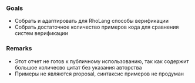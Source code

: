 ### Goals
  - Собрать и адаптировать для RhoLang способы верификации
  - Собрать достаточное количество примеров кода для сравнения систем верификации

### Remarks
  - Этот отчет не готов к публичному использованию, так как содержит большое количесво цитат без указания авторства
  - Примеры не являются proposal, синтаксис примеров не продуман
